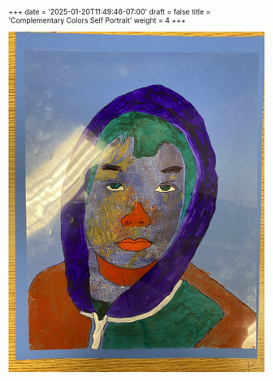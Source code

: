 +++
date = '2025-01-20T11:49:46-07:00'
draft = false
title = 'Complementary Colors Self Portrait'
weight = 4
+++

![self portrait using complementary colors](IMG_1905.jpg)